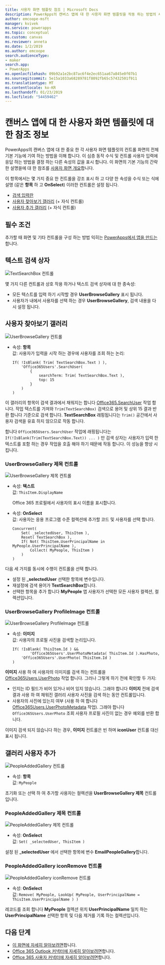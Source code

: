 ```yaml
---
title: 사용자 화면 템플릿 참조 | Microsoft Docs
description: PowerApps의 캔버스 앱에 대 한 사용자 화면 템플릿을 작동 하는 방법의 세부 정보 이해
author: emcoope-msft
manager: kvivek
ms.service: powerapps
ms.topic: conceptual
ms.custom: canvas
ms.reviewer: anneta
ms.date: 1/2/2019
ms.author: emcoope
search.audienceType:
- maker
search.app:
- PowerApps
ms.openlocfilehash: 09b92a1e2bc87ac6f4e2ec651aa67a845e0f07b1
ms.sourcegitcommit: 5e15a1033a68289781f8092fb65c57432501f911
ms.translationtype: MT
ms.contentlocale: ko-KR
ms.lasthandoff: 01/23/2019
ms.locfileid: "54459462"
---
```

# <a name="reference-information-about-the-people-screen-template-for-canvas-apps"></a>캔버스 앱에 대 한 사용자 화면 템플릿에 대 한 참조 정보

PowerApps의 캔버스 앱에 대 한 중요 한 각 사용자 화면 템플릿의 컨트롤 화면의 전체 기본 기능에 기여 하는 방법을 이해 합니다. 이 심층 동작 수식 및 컨트롤 사용자 입력에 응답 하는 방법을 결정 하는 다른 속성의 값을 표시 합니다. 이 화면의 기본 기능의 간략 한 설명을에 대 한 참조를 [사용자 화면 개요](people-screen-overview.md)합니다.

이 항목에서는 몇 가지 중요 한 컨트롤을 강조 표시 하 고 다양 한 속성을 수식 또는 식에 설명 (같은 **항목** 하 고 **OnSelect**) 이러한 컨트롤은 설정 됩니다.

* [검색 입력란](#text-search-box)
* [사용자 찾아보기 갤러리](#user-browse-gallery) (+ 자식 컨트롤)
* [사용자 추가 갤러리](#people-added-gallery) (+ 자식 컨트롤)

## <a name="prerequisite"></a>필수 조건

추가할 때 화면 및 기타 컨트롤을 구성 하는 방법 익히는 [PowerApps에서 앱을 만드는](../data-platform-create-app-scratch.md)합니다.

## <a name="text-search-box"></a>텍스트 검색 상자

![TextSearchBox 컨트롤](media/people-screen/people-search-box.png)

몇 가지 다른 컨트롤과 상호 작용 하거나 텍스트 검색 상자에 대 한 종속성:

* 모든 텍스트를 입력 하기 시작할 경우 **UserBrowseGallery** 표시 됩니다.
* 사용자가 내에서 사용자를 선택 하는 경우 **UserBrowseGallery**, 검색 내용을 다시 설정 됩니다.

## <a name="user-browse-gallery"></a>사용자 찾아보기 갤러리

![UserBrowseGallery 컨트롤](media/people-screen/people-browse-gall.png)

* 속성: **항목**<br>
    값: 사용자가 입력을 시작 하는 경우에 사용자를 조회 하는 논리:
    
    ```powerapps-dot
    If( !IsBlank( Trim( TextSearchBox.Text ) ), 
        'Office365Users'.SearchUser(
            {
                searchTerm: Trim( TextSearchBox.Text ), 
                top: 15
            }
        )
    )
    ```
    
이 갤러리의 항목이 검색 결과에서 채워지는 합니다 [Office365.SearchUser](https://docs.microsoft.com/connectors/office365users/#searchuser) 작업 합니다. 작업 텍스트를 가져와 `Trim(TextSearchBox)` 검색으로 용어 및 상위 15 결과 반환 합니다 기준으로 검색 합니다. **TextSearchBox** 래핑됩니다는 `Trim()` 공간에서 사용자 검색을 유효 하지 않으므로 작동 합니다.

합니다 `Office365Users.SearchUser` 작업에 래핑됩니다는 `If(!IsBlank(Trim(TextSearchBox.Text)) ... )` 만 검색 상자는 사용자가 입력 한 텍스트를 포함 하는 경우 작업을 호출 해야 하기 때문에 작동 합니다. 이 성능을 향상 시킵니다.

### <a name="userbrowsegallery-title-control"></a>UserBrowseGallery 제목 컨트롤

![UserBrowseGallery 제목 컨트롤](media/people-screen/people-browse-gall-title.png)

* 속성: **텍스트**<br>값: `ThisItem.DisplayName`

  Office 365 프로필에서 사용자의 표시 이름을 표시합니다.

* 속성: **OnSelect**<br>
    값: 사용자는 응용 프로그램 수준 컬렉션에 추가할 코드 및 사용자를 선택 합니다.

    ```powerapps-dot
    Concurrent(
        Set( _selectedUser, ThisItem ),
        Reset( TextSearchBox ),
        If( Not( ThisItem.UserPrincipalName in MyPeople.UserPrincipalName ), 
            Collect( MyPeople, ThisItem )
        )
    )
    ```
다음 세 가지를 동시에 수행이 컨트롤을 선택 합니다.

   * 설정 된  **\_selectedUser** 선택한 항목에 변수입니다.
   * 재설정에 검색 용어가 **TextSearchBox**합니다.
   * 선택한 항목을 추가 합니다 **MyPeople** 앱 사용자가 선택한 모든 사용자 컬렉션, 컬렉션입니다.

### <a name="userbrowsegallery-profileimage-control"></a>UserBrowseGallery ProfileImage 컨트롤

![UserBrowseGallery ProfileImage 컨트롤](media/people-screen/people-browse-gall-image.png)

* 속성: **이미지**<br>
    값: 사용자의 프로필 사진을 검색할 논리입니다.

    ```powerapps-dot
    If( !IsBlank( ThisItem.Id ) && 
            'Office365Users'.UserPhotoMetadata( ThisItem.Id ).HasPhoto,
        'Office365Users'.UserPhoto( ThisItem.Id )
    )
    ```

**이미지** 사용 하 여 사용자의 이미지를 검색 하는 컨트롤을 [Office365Users.UserPhoto](https://docs.microsoft.com/connectors/office365users/#get-user-photo--v1-) 작업 합니다. 그러나 그렇게 하기 전에 확인할 두 가지:
  
   * 인지는 ID 필드가 비어 있거나 비어 있지 않습니다. 그래야 합니다 **이미지** 전에 검색 결과 사용 하 여 채워진 갤러리 사용자 사진을 검색 하는 동안 컨트롤입니다.
   * 사용자의 사진에 있는지 여부 (사용 하 여 합니다 [Office365Users.UserPhotoMetadata](https://docs.microsoft.com/connectors/office365users/#get-user-photo-metadata) 작업). 그래야 합니다 `Office365Users.UserPhoto` 조회 사용자 프로필 사진이 없는 경우 예외를 반환 합니다.

이미지 검색 되지 않습니다 하는 경우, **이미지** 컨트롤은 빈 하며 **iconUser** 컨트롤 대신 표시 됩니다.

## <a name="people-added-gallery"></a>갤러리 사용자 추가

![PeopleAddedGallery 컨트롤](media/people-screen/people-people-gall.png)

* 속성: **항목**<br>
    값: `MyPeople`

초기화 또는 선택 하 여 추가할 사용자는 컬렉션을 **UserBrowseGallery 제목** 컨트롤입니다.

### <a name="peopleaddedgallery-title-control"></a>PeopleAddedGallery 제목 컨트롤

![PeopleAddedGallery 제목 컨트롤](media/people-screen/people-people-gall-title.png)

* 속성: **OnSelect**<br>
    값: `Set( _selectedUser, ThisItem )`

설정 된 **_selectedUser** 에서 선택한 항목에 변수 **EmailPeopleGallery**합니다.

### <a name="peopleaddedgallery-iconremove-control"></a>PeopleAddedGallery iconRemove 컨트롤

![PeopleAddedGallery iconRemove 컨트롤](media/people-screen/people-people-gall-delete.png)

* 속성: **OnSelect**<br>
    값: `Remove( MyPeople, LookUp( MyPeople, UserPrincipalName = ThisItem.UserPrincipalName ) )`

레코드를 조회 합니다 **MyPeople** 컬렉션 위치 **UserPrincipalName** 일치 하는 **UserPrincipalName** 선택한 항목 및 다음 제거를 기록 하는 컬렉션입니다.

## <a name="next-steps"></a>다음 단계

* [이 화면에 자세히 알아보려면](./people-screen-overview.md)합니다.
* [Office 365 Outlook 커넥터에 자세히 알아보려면](../connections/connection-office365-outlook.md)합니다.
* [Office 365 사용자 커넥터에 자세히 알아보려면](../connections/connection-office365-users.md)합니다.
